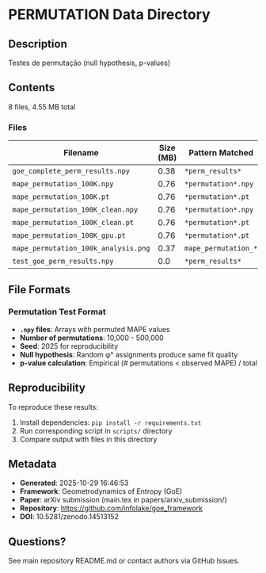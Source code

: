 # PERMUTATION Data Directory

## Description
Testes de permutação (null hypothesis, p-values)

## Contents
8 files, 4.55 MB total

### Files

| Filename | Size (MB) | Pattern Matched |
|----------|-----------|------------------|
| `goe_complete_perm_results.npy` | 0.38 | `*perm_results*` |
| `mape_permutation_100K.npy` | 0.76 | `*permutation*.npy` |
| `mape_permutation_100K.pt` | 0.76 | `*permutation*.pt` |
| `mape_permutation_100K_clean.npy` | 0.76 | `*permutation*.npy` |
| `mape_permutation_100K_clean.pt` | 0.76 | `*permutation*.pt` |
| `mape_permutation_100K_gpu.pt` | 0.76 | `*permutation*.pt` |
| `mape_permutation_100k_analysis.png` | 0.37 | `mape_permutation_*` |
| `test_goe_perm_results.npy` | 0.0 | `*perm_results*` |


## File Formats


### Permutation Test Format
- **`.npy` files**: Arrays with permuted MAPE values
- **Number of permutations**: 10,000 - 500,000
- **Seed**: 2025 for reproducibility
- **Null hypothesis**: Random φⁿ assignments produce same fit quality
- **p-value calculation**: Empirical (# permutations < observed MAPE) / total


## Reproducibility

To reproduce these results:
1. Install dependencies: `pip install -r requirements.txt`
2. Run corresponding script in `scripts/` directory
3. Compare output with files in this directory

## Metadata

- **Generated**: 2025-10-29 16:46:53
- **Framework**: Geometrodynamics of Entropy (GoE)
- **Paper**: arXiv submission (main.tex in papers/arxiv_submission/)
- **Repository**: https://github.com/infolake/goe_framework
- **DOI**: 10.5281/zenodo.14513152

## Questions?

See main repository README.md or contact authors via GitHub Issues.
